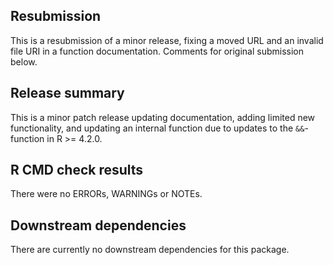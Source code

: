 ## Resubmission

This is a resubmission of a minor release, fixing a moved URL and an invalid
file URI in a function documentation. Comments for original submission below.

## Release summary

This is a minor patch release updating documentation, adding limited new
functionality, and updating an internal function due to updates to the
`&&`-function in R >= 4.2.0.

## R CMD check results

There were no ERRORs, WARNINGs or NOTEs.

## Downstream dependencies

There are currently no downstream dependencies for this package.
